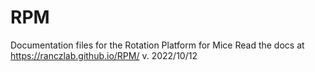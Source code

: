 # RPM
Documentation files for the Rotation Platform for Mice
Read the docs at https://ranczlab.github.io/RPM/
v. 2022/10/12
